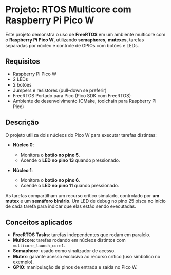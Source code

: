 # Projeto: RTOS Multicore com Raspberry Pi Pico W

Este projeto demonstra o uso de **FreeRTOS** em um ambiente multicore com o **Raspberry Pi Pico W**, utilizando **semaphores**, **mutexes**, tarefas separadas por núcleo e controle de GPIOs com botões e LEDs.

## Requisitos

- Raspberry Pi Pico W
- 2 LEDs
- 2 botões
- Jumpers e resistores (pull-down se preferir)
- FreeRTOS Portado para Pico (Pico SDK com FreeRTOS)
- Ambiente de desenvolvimento (CMake, toolchain para Raspberry Pi Pico)

## Descrição

O projeto utiliza dois núcleos do Pico W para executar tarefas distintas:

- **Núcleo 0**:
  - Monitora o **botão no pino 5**.
  - Acende o **LED no pino 13** quando pressionado.

- **Núcleo 1**:
  - Monitora o **botão no pino 6**.
  - Acende o **LED no pino 11** quando pressionado.

As tarefas compartilham um recurso crítico simulado, controlado por **um mutex** e um **semáforo binário**. Um LED de debug no pino 25 pisca no início de cada tarefa para indicar que elas estão sendo executadas.

## Conceitos aplicados

- **FreeRTOS Tasks**: tarefas independentes que rodam em paralelo.
- **Multicore**: tarefas rodando em núcleos distintos com `multicore_launch_core1`.
- **Semaphore**: usado como sinalizador de acesso.
- **Mutex**: garante acesso exclusivo ao recurso crítico (uso simbólico no exemplo).
- **GPIO**: manipulação de pinos de entrada e saída no Pico W.
